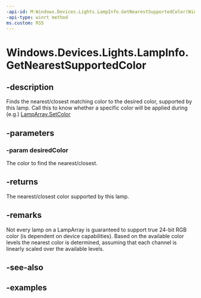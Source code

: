 ```yaml
---
-api-id: M:Windows.Devices.Lights.LampInfo.GetNearestSupportedColor(Windows.UI.Color)
-api-type: winrt method
ms.custom: RS5
---
```


<!-- Method syntax.
public Color LampInfo.GetNearestSupportedColor(Color desiredColor)
-->

# Windows.Devices.Lights.LampInfo.GetNearestSupportedColor

## -description
Finds the nearest/closest matching color to the desired color, supported by this lamp.  Call this to know whether a specific color will be applied during (e.g.) [LampArray.SetColor](lamparray_setcolor_1486217082.md)

## -parameters
### -param desiredColor
The color to find the nearest/closest.

## -returns
The nearest/closest color supported by this lamp.

## -remarks
Not every lamp on a LampArray is guaranteed to support true 24-bit RGB color (is dependent on device capabilities). Based on the available color levels the nearest color is determined, assuming that each channel is linearly scaled over the available levels.

## -see-also

## -examples


